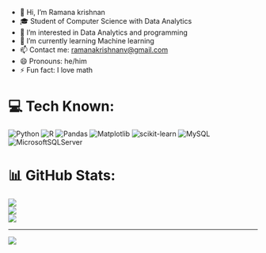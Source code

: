 - 👋 Hi, I’m Ramana krishnan
- 🎓 Student of Computer Science with Data Analytics
- 👀 I’m interested in Data Analytics and programming
- 🌱 I’m currently learning Machine learning
- 📫 Contact me: ramanakrishnanv@gmail.com
- 😄 Pronouns: he/him
- ⚡ Fun fact: I love math

<!---
Ramana-krishnan/Ramana-krishnan is a ✨ special ✨ repository because its `README.md` (this file) appears on your GitHub profile.
You can click the Preview link to take a look at your changes.
--->
# 💻 Tech Known:
![Python](https://img.shields.io/badge/python-3670A0?style=for-the-badge&logo=python&logoColor=ffdd54)
![R](https://img.shields.io/badge/r-%23276DC3.svg?style=for-the-badge&logo=r&logoColor=white) ![Pandas](https://img.shields.io/badge/pandas-%23150458.svg?style=for-the-badge&logo=pandas&logoColor=white) ![Matplotlib](https://img.shields.io/badge/Matplotlib-%23ffffff.svg?style=for-the-badge&logo=Matplotlib&logoColor=black) ![scikit-learn](https://img.shields.io/badge/scikit--learn-%23F7931E.svg?style=for-the-badge&logo=scikit-learn&logoColor=white) ![MySQL](https://img.shields.io/badge/mysql-4479A1.svg?style=for-the-badge&logo=mysql&logoColor=white) ![MicrosoftSQLServer](https://img.shields.io/badge/Microsoft%20SQL%20Server-CC2927?style=for-the-badge&logo=microsoft%20sql%20server&logoColor=white)
# 📊 GitHub Stats:
![](https://github-readme-stats.vercel.app/api?username=Ramana-krishnan&theme=dark&hide_border=false&include_all_commits=false&count_private=false)<br/>
![](https://github-readme-streak-stats.herokuapp.com/?user=Ramana-krishnan&theme=dark&hide_border=false)<br/>
![](https://github-readme-stats.vercel.app/api/top-langs/?username=Ramana-krishnan&theme=dark&hide_border=false&include_all_commits=false&count_private=false&layout=compact)

---
[![](https://visitcount.itsvg.in/api?id=Ramana-krishnan&icon=0&color=0)](https://visitcount.itsvg.in)


